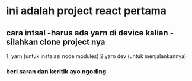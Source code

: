 <h1>ini adalah project react pertama </h1>
<h2>cara intsal 
  -harus ada yarn di device kalian
  -silahkan clone project nya</h2>
<p>1. yarn (untuk instalasi node modules)
   2.yarn dev (untuk menjalankannya)
</p>

<h3>beri saran dan keritik ayo ngoding</h3>
